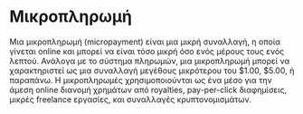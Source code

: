 # Μικροπληρωμή

Μια μικροπληρωμή (micropayment) είναι μια μικρή συναλλαγή, η οποία γίνεται online και μπορεί να είναι τόσο μικρή όσο ενός μέρους τους ενός λεπτού. Ανάλογα με το σύστημα πληρωμών, μια μικροπληρωμή μπορεί να χαρακτηριστεί ως μια συναλλαγή μεγέθους μικρότερου του $1.00, $5.00, ή παραπάνω. Η μικροπληρωμές χρησιμοποιούνται ως ένα μέσο για την άμεση online διανομή χρημάτων από royalties, pay-per-click διαφημίσεις, μικρές freelance εργασίες, και συναλλαγές κρυπτονομισμάτων.
